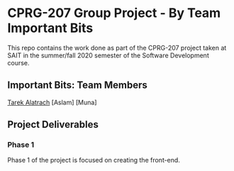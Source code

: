 # CPRG-207 Group Project - By Team Important Bits

This repo contains the work done as part of the CPRG-207 project taken at SAIT in the summer/fall 2020 semester of the Software Development course.

## Important Bits: Team Members

[Tarek Alatrach](https://github.com/HerrSandybell)
[Aslam]
[Muna]

## Project Deliverables

### Phase 1

Phase 1 of the project is focused on creating the front-end.

